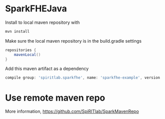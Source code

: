 # SparkFHEJava

Install to local maven repository with
```bash
mvn install
```

Make sure the local maven repository is in the build.gradle settings
```groovy
repositories {
    mavenLocal()
}
```

Add this maven artifact as a dependency
```groovy
compile group: 'spiritlab.sparkfhe', name: 'sparkfhe-example', version: '1.0-SNAPSHOT'
```

# Use remote maven repo
More information, https://github.com/SpiRITlab/SparkMavenRepo
